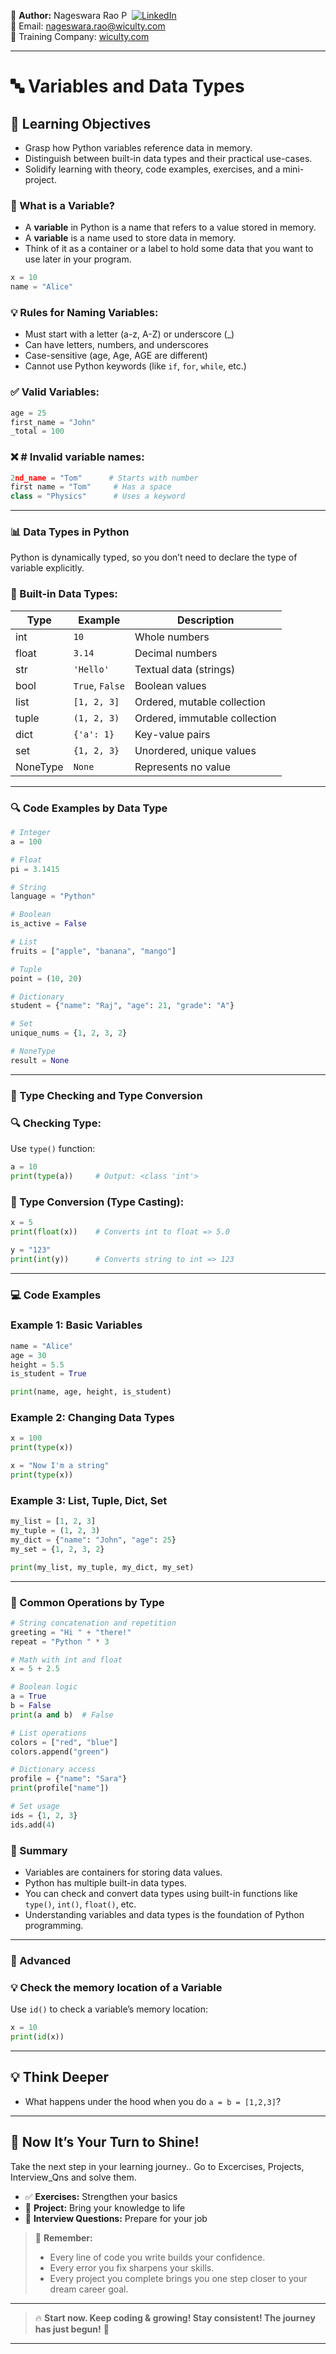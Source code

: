 👤 **Author:** Nageswara Rao P &nbsp;[![LinkedIn](https://img.shields.io/badge/LinkedIn-%230077B5.svg?style=flat-square&logo=linkedin&logoColor=white)](https://www.linkedin.com/in/nageshvkn)  
📧 Email: [nageswara.rao@wiculty.com](mailto:nageswara.rao@wiculty.com)  
🏢 Training Company: [wiculty.com](https://wiculty.com)

---

# 🔤 Variables and Data Types

## 🎯 Learning Objectives
- Grasp how Python variables reference data in memory.
- Distinguish between built-in data types and their practical use-cases.
- Solidify learning with theory, code examples, exercises, and a mini-project.


### 📌 What is a Variable?
- A **variable** in Python is a name that refers to a value stored in memory.
- A **variable** is a name used to store data in memory.
- Think of it as a container or a label to hold some data that you want to use later in your program.

```python
x = 10
name = "Alice"
```

### 💡 Rules for Naming Variables:
- Must start with a letter (a-z, A-Z) or underscore (_)
- Can have letters, numbers, and underscores
- Case-sensitive (age, Age, AGE are different)
- Cannot use Python keywords (like `if`, `for`, `while`, etc.)

### ✅ Valid Variables:
```python
age = 25
first_name = "John"
_total = 100
```

### ❌ # Invalid variable names:
```python
2nd_name = "Tom"      # Starts with number
first name = "Tom"     # Has a space
class = "Physics"      # Uses a keyword
```

---

### 📊 Data Types in Python

Python is dynamically typed, so you don’t need to declare the type of variable explicitly.

### 🧱 Built-in Data Types:
| Type        | Example           | Description                      |
|-------------|-------------------|----------------------------------|
| int         | `10`              | Whole numbers                    |
| float       | `3.14`            | Decimal numbers                  |
| str         | `'Hello'`         | Textual data (strings)           |
| bool        | `True`, `False`   | Boolean values                   |
| list        | `[1, 2, 3]`       | Ordered, mutable collection      |
| tuple       | `(1, 2, 3)`       | Ordered, immutable collection    |
| dict        | `{'a': 1}`        | Key-value pairs                  |
| set         | `{1, 2, 3}`       | Unordered, unique values         |
| NoneType    | `None`            | Represents no value              |

---

### 🔍 Code Examples by Data Type

```python
# Integer
a = 100

# Float
pi = 3.1415

# String
language = "Python"

# Boolean
is_active = False

# List
fruits = ["apple", "banana", "mango"]

# Tuple
point = (10, 20)

# Dictionary
student = {"name": "Raj", "age": 21, "grade": "A"}

# Set
unique_nums = {1, 2, 3, 2}

# NoneType
result = None
```
---

### 🔁 Type Checking and Type Conversion

### 🔍 Checking Type:
Use `type()` function:
```python
a = 10
print(type(a))     # Output: <class 'int'>
```

### 🔁 Type Conversion (Type Casting):
```python
x = 5
print(float(x))    # Converts int to float => 5.0

y = "123"
print(int(y))      # Converts string to int => 123
```

---

### 💻 Code Examples

### Example 1: Basic Variables
```python
name = "Alice"
age = 30
height = 5.5
is_student = True

print(name, age, height, is_student)
```

### Example 2: Changing Data Types
```python
x = 100
print(type(x))

x = "Now I'm a string"
print(type(x))
```

### Example 3: List, Tuple, Dict, Set
```python
my_list = [1, 2, 3]
my_tuple = (1, 2, 3)
my_dict = {"name": "John", "age": 25}
my_set = {1, 2, 3, 2}

print(my_list, my_tuple, my_dict, my_set)
```
---

### 📗 Common Operations by Type

```python
# String concatenation and repetition
greeting = "Hi " + "there!"
repeat = "Python " * 3

# Math with int and float
x = 5 + 2.5

# Boolean logic
a = True
b = False
print(a and b)  # False

# List operations
colors = ["red", "blue"]
colors.append("green")

# Dictionary access
profile = {"name": "Sara"}
print(profile["name"])

# Set usage
ids = {1, 2, 3}
ids.add(4)
```

### 🧠 Summary
- Variables are containers for storing data values.
- Python has multiple built-in data types.
- You can check and convert data types using built-in functions like `type()`, `int()`, `float()`, etc.
- Understanding variables and data types is the foundation of Python programming.


---
### 🚀 Advanced
### 💡 Check the memory location of a Variable
Use `id()` to check a variable’s memory location:

```python
x = 10
print(id(x))
```
---

## 💡 Think Deeper
- What happens under the hood when you do `a = b = [1,2,3]`?  

---

## 🔔 Now It’s Your Turn to Shine!

Take the next step in your learning journey.. Go to Excercises, Projects, Interview_Qns and solve them.

- ✅ **Exercises:** Strengthen your basics  
- 🧠 **Project:** Bring your knowledge to life  
- 💼 **Interview Questions:** Prepare for your job

> 🚀 **Remember:**  
> - Every line of code you write builds your confidence.  
> - Every error you fix sharpens your skills.  
> - Every project you complete brings you one step closer to your dream career goal.

---

> 🔥 **Start now. Keep coding & growing! Stay consistent! The journey has just begun!** 💪

---

